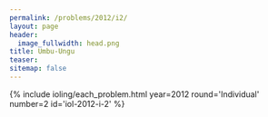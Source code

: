 ```yaml
---
permalink: /problems/2012/i2/
layout: page
header:
  image_fullwidth: head.png
title: Umbu-Ungu
teaser: 
sitemap: false
---
```


{% include ioling/each_problem.html year=2012 round='Individual' number=2 id='iol-2012-i-2' %}